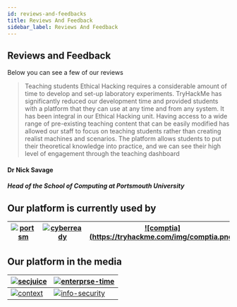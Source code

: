```yaml
---
id: reviews-and-feedbacks
title: Reviews And Feedback
sidebar_label: Reviews And Feedback
---
```


## Reviews and Feedback

Below you can see a few of our reviews

>Teaching students Ethical Hacking requires a considerable amount of time to develop and set-up laboratory experiments. TryHackMe has significantly reduced our development time and provided students with a platform that they can use at any time and from any system. It has been integral in our Ethical Hacking unit. Having access to a wide range of pre-existing teaching content that can be easily modified has allowed our staff to focus on teaching students rather than creating realist machines and scenarios. The platform allows students to put their theoretical knowledge into practice, and we can see their high level of engagement through the teaching dashboard
 
#### Dr Nick Savage
##### Head of the School of Computing at Portsmouth University


## Our platform is currently used by





|[![portsm](https://tillison.b-cdn.net/wp-content/uploads/2013/11/uop-1.png)](https://www.port.ac.uk/) |[![cyberready](https://tryhackme.com/img/cyberready.png)](https://certification.comptia.org/why-certify/cyber-ready) | [![comptia] (https://tryhackme.com/img/comptia.png)](https://certification.comptia.org/) |
|-------------|-----------|-------------|


## Our platform in the media


|[![secjuice](https://tryhackme.com/img/secjuice.png)](https://www.secjuice.com/tryhackme-learn-teach-cybersecurity/)| [![enterprse-time](https://tryhackme.com/img/enterprisetimes.png)](https://www.enterprisetimes.co.uk/2019/02/27/tryhackme-a-new-cyber-security-skills-platform/)|
|-----------------------------------------------|-----------------------------------------------|
|[![context](https://tryhackme.com/img/contextis.png)](https://www.contextis.com/en/news/context-sponsors-first-university-hackback-ctf-event)| [![info-security](https://tryhackme.com/img/infosec-magazine.png)](https://www.infosecurity-magazine.com/next-gen-infosec/interview-portsmouth-tryhackme-1-1/) |